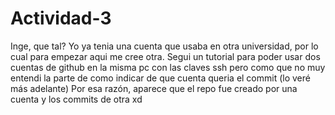 # Actividad-3
Inge, que tal? Yo ya tenia una cuenta que usaba en otra universidad, por lo cual para empezar aqui me cree otra.
Segui un tutorial para poder usar dos cuentas de github en la misma pc con las claves ssh pero como que no muy entendi la parte de como indicar de que cuenta queria el commit (lo veré más adelante)
Por esa razón, aparece que el repo fue creado por una cuenta y los commits de otra xd
